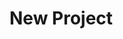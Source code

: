 # New Project


<!-- # Liber


## Description 📰

Liber is an interactive e-reader along with book-saving capabilities and a social media aspect -- think your Kindle, GoodReads, and saved-books-app combined. The motivation behind this app was to have a fun way to interact with your favorite reads and classic novels and to build upon our knowledge of graphql with React. We also used Blender in tandem with Threejs.

The app allows the user to search and view books, organized via our comprehensive search feature and a paginated system to help manage load times -- which was our biggest crux in learning throughout this project. We definitely kept in mind data size and load, but we also learned the hard way that testing in a development environment via localhost cannot prepare you for the real deal of a deployed server. However, most importantly, despite the many features and capabilities built into Liber, our most important feature is simply being able to read! The user can read their favorite classic novel in an immersive 3D environment and ramp that experience up a notch with an optional auditory experience, which plays the sounds of a forest.

We learned to really use Threejs, we really learned and got the flow of graphql and how to build data from start to finish successfully. Personally, I got to get hands-on experience using Stripe and implementing it solo for the first time. For some of us, this project made us miss how easy it was to make a search bar in basic HTML and JS, whereas now, it took some critical thinking to make that magic happen.

But alas, throughout the ups and downs, we hope you enjoy the one word in Latin that means both "free" and "book": [Liber 2.0](https://liber-com-71c194b85d8a.herokuapp.com).

[Please enjoy the deployed Liber 2.0!](https://liber-com-71c194b85d8a.herokuapp.com)
![Liber home](./client/src/assets/readmeimages/home.png)


## Table of Contents

&nbsp;&nbsp;&nbsp;&nbsp;&nbsp;&nbsp; ➣ [Installation](#Installation)

&nbsp;&nbsp;&nbsp;&nbsp;&nbsp;&nbsp; ➣ [Usage](#Usage)


&nbsp;&nbsp;&nbsp;&nbsp;&nbsp;&nbsp; ➣ [Contributing](#Contributing)

&nbsp;&nbsp;&nbsp;&nbsp;&nbsp;&nbsp; ➣ [Tests](#Tests)

&nbsp;&nbsp;&nbsp;&nbsp;&nbsp;&nbsp; ➣ [Credits](#Credits)

&nbsp;&nbsp;&nbsp;&nbsp;&nbsp;&nbsp; ➣ [Questions](#Questions)


<a id="Installation"></a>
## Installation 🔌

In order to install, please run `npm i`.


<a id="Usage"></a>
## Usage 🧮

In order to use this app, please run `npm start`.


From home, the user can navigate to use many features. Firstly, they are greeted with a slideshow, which describes Liber. Additionally, in the navigation bar, the user can view all books and search books. From there, home features all the books from our database, limited to 5 books per page. Under that hosts a Spotlight Read that features the most engaged-with book.
![Spotlight Read](./client/src/assets/readmeimages/spotlight.png)

To take advantage of some of the following features, users must log in. If on mobile, they can navigate through our mobile nav menu in order to log in.

![login](./client/src/assets/readmeimages/login.png)

Upon viewing a single book, the user can comment on a book, rate a book, view other comments, keep book, or go ahead and instantly use our interactive e-reader.

![Liber single book, comments](./client/src/assets/readmeimages/singlebook.png)

When keeping a book, they are saved to your MyBookshelf in the user's MyLibrary page, where user can also see their account information.
![Liber MyLibrary](./client/src/assets/readmeimages/mylibrary.png)

Logged in or not, the main attraction of Liber is, of course, the interactive 3D reader! Have fun in there, and enjoy some easter eggs!
![Liber 3D](./client/src/assets/readmeimages/3d.png)
![Liber reader](./client/src/assets/readmeimages/reader.png)

Those who are special and logged in are admins, and admins can do some unwieldly things...
(update users' roles or delete users)
![Liber admin](./client/src/assets/readmeimages/admin.png)

And before you leave the app, feel free to meet the team behind this project!
![Meet the team](./client/src/assets/readmeimages/meetteam.png)

### UPDATE -- WELCOME TO LIBER 2.0!
Now with an updated color scheme to fit the season along with a more vibrant bookshelf vibe, Liber 2.0 boasts an update with the following new features:

- The Spotlight Read section now accurately features the correct book with the most engagement.
- New Outstanding Read section that features the book with the highest overall rating by the Liber community.
![Outstanding Read - the book with the highest overall rating ](./client/src/assets/readmeimages/outstanding.png)
- Users can now donate to the developer, with members being able to keep track of donations in their MyLibrary.
![Donate to Liber developer](./client/src/assets/readmeimages/donate.png)


<a id="Contributing"></a>
## Contributing 🍴

In order to contribute, one must fork their repository and create a pull request.


<a id="Tests"></a>
## Tests ⚖️

`N/A`


<a id="Credits"></a>
 ## Credits 🤝
Thanks to D. Murphy & M. Meyers for mentoring us to this point!

  image carousel image 3: 
  [https://www.etsy.com/listing/1029661051/bookshelfs-mural-reading-room-wallpaper](https://www.etsy.com/listing/1029661051/bookshelfs-mural-reading-room-wallpaper)

  footer logo:
  [https://www.freepik.com/premium-ai-image/create-elegant-line-art-icon-book_83117203.htm](https://www.freepik.com/premium-ai-image/create-elegant-line-art-icon-book_83117203.htm)




<a id="Questions"></a>
## Questions 📭

Please enjoy our work at our respective GitHubs!
- @[pToum21](https://github.com/pToum21)
- @[SalGonzalez151](https://github.com/SalGonzalez151)
- @[pashag123](https://github.com/pashag123)
- @[mintyry](https://github.com/mintyry)

For any additional inquiries, please message any one of us. -->
